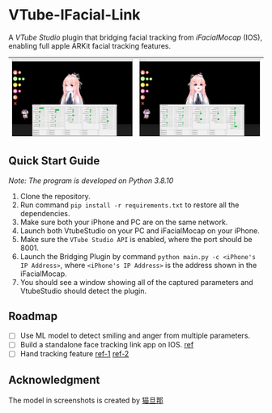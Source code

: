 # VTube-IFacial-Link

A *VTube Studio* plugin that bridging facial tracking from *iFacialMocap* (IOS), enabling full apple ARKit facial tracking features.

| ![](imgs/screenshot1.png) | ![](imgs/screenshot2.png) |
|---|---|

## Quick Start Guide

*Note: The program is developed on Python 3.8.10*

1. Clone the repository.
2. Run command `pip install -r requirements.txt` to restore all the dependencies.
3. Make sure both your iPhone and PC are on the same network.
4. Launch both VtubeStudio on your PC and iFacialMocap on your iPhone.
5. Make sure the `VTube Studio API` is enabled, where the port should be 8001.
6. Launch the Bridging Plugin by command `python main.py -c <iPhone's IP Address>`, where `<iPhone's IP Address>` is the address shown in the iFacialMocap.
7. You should see a window showing all of the captured parameters and VtubeStudio should detect the plugin. 

## Roadmap

- [ ] Use ML model to detect smiling and anger from multiple parameters.
- [ ] Build a standalone face tracking link app on IOS. [ref](https://developer.apple.com/documentation/arkit/content_anchors/tracking_and_visualizing_faces)
- [ ] Hand tracking feature [ref-1](https://developer.apple.com/videos/play/wwdc2020/10653/) [ref-2](https://developer.apple.com/documentation/vision/detecting_hand_poses_with_vision)

## Acknowledgment

The model in screenshots is created by [猫旦那](https://www.bilibili.com/video/BV1yo4y1f7Xe)
